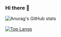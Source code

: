 ### Hi there 👋
![Anurag's GitHub stats](https://github-readme-stats.vercel.app/api?username=sai110304&count_private=true&show_icons=true&theme=dark)
<br/>
<br/>
[![Top Langs](https://github-readme-stats.vercel.app/api/top-langs/?username=sai110304&langs_count=20)](https://github.com/anuraghazra/github-readme-stats)
<!--
**sai110304/sai110304** is a ✨ _special_ ✨ repository because its `README.md` (this file) appears on your GitHub profile.

Here are some ideas to get you started:

- 🔭 I’m currently working on ...
- 🌱 I’m currently learning ...
- 👯 I’m looking to collaborate on ...
- 🤔 I’m looking for help with ...
- 💬 Ask me about ...
- 📫 How to reach me: ...
- 😄 Pronouns: ...
- ⚡ Fun fact: ...
-->
